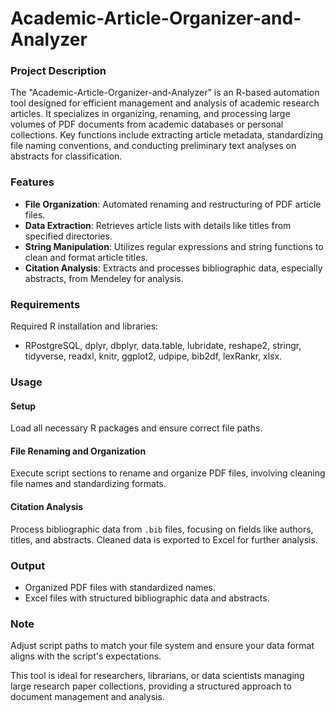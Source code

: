 # Academic-Article-Organizer-and-Analyzer

### Project Description
The "Academic-Article-Organizer-and-Analyzer" is an R-based automation tool designed for efficient management and analysis of academic research articles. It specializes in organizing, renaming, and processing large volumes of PDF documents from academic databases or personal collections. Key functions include extracting article metadata, standardizing file naming conventions, and conducting preliminary text analyses on abstracts for classification.

### Features
- **File Organization**: Automated renaming and restructuring of PDF article files.
- **Data Extraction**: Retrieves article lists with details like titles from specified directories.
- **String Manipulation**: Utilizes regular expressions and string functions to clean and format article titles.
- **Citation Analysis**: Extracts and processes bibliographic data, especially abstracts, from Mendeley for analysis.

### Requirements
Required R installation and libraries:
- RPostgreSQL, dplyr, dbplyr, data.table, lubridate, reshape2, stringr, tidyverse, readxl, knitr, ggplot2, udpipe, bib2df, lexRankr, xlsx.

### Usage
#### Setup
Load all necessary R packages and ensure correct file paths.

#### File Renaming and Organization
Execute script sections to rename and organize PDF files, involving cleaning file names and standardizing formats.

#### Citation Analysis
Process bibliographic data from `.bib` files, focusing on fields like authors, titles, and abstracts. Cleaned data is exported to Excel for further analysis.

### Output
- Organized PDF files with standardized names.
- Excel files with structured bibliographic data and abstracts.

### Note
Adjust script paths to match your file system and ensure your data format aligns with the script's expectations.

This tool is ideal for researchers, librarians, or data scientists managing large research paper collections, providing a structured approach to document management and analysis.
